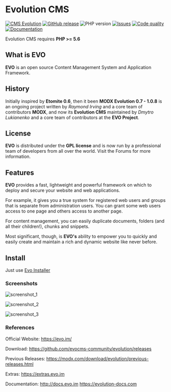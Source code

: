 # Evolution CMS

[![CMS Evolution](https://img.shields.io/badge/CMS-Evolution-brightgreen.svg)](https://github.com/evolution-cms/evolution) [![GitHub release](https://img.shields.io/github/release/evolution-cms/evolution.svg)](https://github.com/evocms-community/evolution/releases) ![PHP version](https://img.shields.io/badge/PHP->=v5.6-green.svg?php=5.6) [![Issues](https://img.shields.io/github/issues-closed-raw/evolution-cms/evolution.svg?maxAge=2592000)](https://github.com/evolution-cms/evolution/issues) [![Code quality](https://img.shields.io/scrutinizer/g/evolution-cms/evolution.svg?maxAge=2592000&b=develop)](https://scrutinizer-ci.com/g/evolution-cms/evolution/?branch=develop) [![Documentation](https://img.shields.io/badge/Documentation-processed-orange.svg)](https://github.com/evocms-community/docs/)

Evolution CMS requires **PHP >= 5.6**


## What is EVO

**EVO** is an open source Content Management System and Application Framework.

## History

Initially inspired by **Etomite 0.6**, then it been **MODX Evolution 0.7 - 1.0.8** is an ongoing project written by *Raymond Irving* and a core team of contributors **MODX**, and now its **Evolution CMS** maintained by *Dmytro Lukianenko* and a core team of contributors at the **EVO Project**.

## License

**EVO** is distributed under the **GPL license** and is now run by a professional team of developers from all over the world. Visit the Forums for more information.

## Features

**EVO** provides a fast, lightweight and powerful framework on which to deploy and secure your website and web applications.

For example, it gives you a true system for registered web users and groups that is separate from administration users. You can grant some web users access to one page and others access to another page.

For content management, you can easily duplicate documents, folders (and all their children!), chunks and snippets.

Most significant, though, is **EVO's** ability to empower you to quickly and easily create and maintain a rich and dynamic website like never before.


## Install
Just use [Evo Installer](https://github.com/evocms-community/installer)


### Screenshots

![screenshot_1](https://user-images.githubusercontent.com/7342798/30167975-5ec146c0-93e8-11e7-8cf8-b324c2b09477.jpg)

![screenshot_2](https://user-images.githubusercontent.com/7342798/30128635-b34fa2a4-9343-11e7-9d87-13d0e17fb69e.jpg)

![screenshot_3](https://user-images.githubusercontent.com/7342798/30128638-b5b2cdc8-9343-11e7-8c75-0864d00fe28a.jpg)

### References

Official Website:
https://evo.im/

Download:
https://github.com/evocms-community/evolution/releases

Previous Releases:
https://modx.com/download/evolution/previous-releases.html

Extras:
https://extras.evo.im

Documentation:
http://docs.evo.im
https://evolution-docs.com
